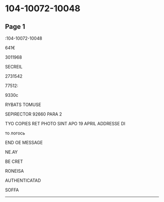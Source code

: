# 104-10072-10048

## Page 1

:104-10072-10048

641€

3011968

SECREIL

2731542

77512:

9330c

RYBATS TOMUSE

SEPIRECTOR 92660 PARA 2

TYO COPIES RET PHOTO SINT APO 19 APRIL ADDRESSE DI

то логось

END OE MESSAGE

NE.AY

BE CRET

RONEISA

AUTHENTICATAD

SOFFA

---

